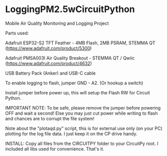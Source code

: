 # LoggingPM2.5wCircuitPython
Mobile Air Quality Monitoring and Logging Project


Parts used:

Adafruit ESP32-S2 TFT Feather - 4MB Flash, 2MB PSRAM, STEMMA QT (https://www.adafruit.com/product/5300)

Adafruit PMSA003I Air Quality Breakout - STEMMA QT / Qwiic (https://www.adafruit.com/product/4632)

USB Battery Pack (Anker) and USB-C cable



To enable logging to flash, jumper GND - A2. (Or hookup a switch)

Install jumper before power up, this will setup the Flash RW for Circuit Python.

IMPORTANT NOTE: To be safe, please remove the jumper before powering OFF and wait a second!
Else you may just cut power while writing to flash and chances are to corrupt the file system! 


Note about the "plotaqd.py" script, this is for external use only (on your PC) plotting for the log file data. I just keep it on the CP drive handy.


INSTALL:
Copy all files from the CIRCUITPY folder to your CircuitPy root. I included all libs used for convenience. That's it.
